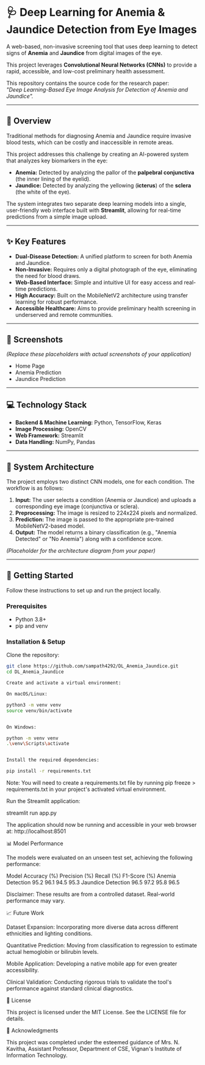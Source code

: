 # 🩺 Deep Learning for Anemia & Jaundice Detection from Eye Images

A web-based, non-invasive screening tool that uses deep learning to detect signs of **Anemia** and **Jaundice** from digital images of the eye.  

This project leverages **Convolutional Neural Networks (CNNs)** to provide a rapid, accessible, and low-cost preliminary health assessment.  

This repository contains the source code for the research paper:  
*"Deep Learning-Based Eye Image Analysis for Detection of Anemia and Jaundice".*

---

## 🌟 Overview

Traditional methods for diagnosing Anemia and Jaundice require invasive blood tests, which can be costly and inaccessible in remote areas.  

This project addresses this challenge by creating an AI-powered system that analyzes key biomarkers in the eye:

- **Anemia:** Detected by analyzing the pallor of the **palpebral conjunctiva** (the inner lining of the eyelid).  
- **Jaundice:** Detected by analyzing the yellowing (**icterus**) of the **sclera** (the white of the eye).  

The system integrates two separate deep learning models into a single, user-friendly web interface built with **Streamlit**, allowing for real-time predictions from a simple image upload.

---

## ✨ Key Features

- **Dual-Disease Detection:** A unified platform to screen for both Anemia and Jaundice.  
- **Non-Invasive:** Requires only a digital photograph of the eye, eliminating the need for blood draws.  
- **Web-Based Interface:** Simple and intuitive UI for easy access and real-time predictions.  
- **High Accuracy:** Built on the MobileNetV2 architecture using transfer learning for robust performance.  
- **Accessible Healthcare:** Aims to provide preliminary health screening in underserved and remote communities.  

---

## 📸 Screenshots

*(Replace these placeholders with actual screenshots of your application)*

- Home Page  
- Anemia Prediction  
- Jaundice Prediction  

---

## 💻 Technology Stack

- **Backend & Machine Learning:** Python, TensorFlow, Keras  
- **Image Processing:** OpenCV  
- **Web Framework:** Streamlit  
- **Data Handling:** NumPy, Pandas  

---

## 🔧 System Architecture

The project employs two distinct CNN models, one for each condition. The workflow is as follows:

1. **Input:** The user selects a condition (Anemia or Jaundice) and uploads a corresponding eye image (conjunctiva or sclera).  
2. **Preprocessing:** The image is resized to 224x224 pixels and normalized.  
3. **Prediction:** The image is passed to the appropriate pre-trained MobileNetV2-based model.  
4. **Output:** The model returns a binary classification (e.g., "Anemia Detected" or "No Anemia") along with a confidence score.  

*(Placeholder for the architecture diagram from your paper)*

---

## 🚀 Getting Started

Follow these instructions to set up and run the project locally.

### Prerequisites

- Python 3.8+  
- pip and venv  

### Installation & Setup

Clone the repository:

```bash
git clone https://github.com/sampath4292/DL_Anemia_Jaundice.git
cd DL_Anemia_Jaundice

Create and activate a virtual environment:

On macOS/Linux:

python3 -m venv venv
source venv/bin/activate


On Windows:

python -m venv venv
.\venv\Scripts\activate


Install the required dependencies:

pip install -r requirements.txt

```
Note: You will need to create a requirements.txt file by running pip freeze > requirements.txt in your project's activated virtual environment.

Run the Streamlit application:

streamlit run app.py


The application should now be running and accessible in your web browser at:
http://localhost:8501

📊 Model Performance

The models were evaluated on an unseen test set, achieving the following performance:

Model	Accuracy (%)	Precision (%)	Recall (%)	F1-Score (%)
Anemia Detection	95.2	96.1	94.5	95.3
Jaundice Detection	96.5	97.2	95.8	96.5

Disclaimer: These results are from a controlled dataset. Real-world performance may vary.

📈 Future Work

Dataset Expansion: Incorporating more diverse data across different ethnicities and lighting conditions.

Quantitative Prediction: Moving from classification to regression to estimate actual hemoglobin or bilirubin levels.

Mobile Application: Developing a native mobile app for even greater accessibility.

Clinical Validation: Conducting rigorous trials to validate the tool's performance against standard clinical diagnostics.

📄 License

This project is licensed under the MIT License. See the LICENSE file for details.

🙏 Acknowledgments

This project was completed under the esteemed guidance of Mrs. N. Kavitha, Assistant Professor, Department of CSE, Vignan's Institute of Information Technology.
